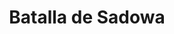 ﻿---
title: "Batalla de Sadowa"
permalink: periodes_361.html
layout: periode
dataInici: 1866-07-03
sidebar: periodes
pares:
  - id: 360
    title: "Guerra austro-prusiana"
    dataInici: "(1866-06-14)"
    dataFi: "(1866-08-23)"

fills:
jocsPrincipals:
  - title: "Blood and Iron: The battle of Koniggratz"
    bggId: 5990

jocsEscenaris:
jocsEpoca:
  - title: "Empires at War"
    bggId: 3693
    escenari: "Koniggratz"
    dataInici: 
    dataFi: 

jocsEpocaEscenaris:
---
